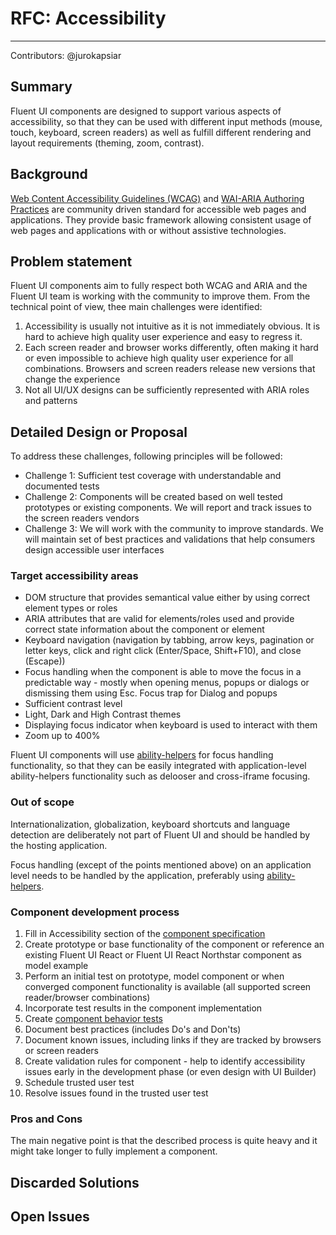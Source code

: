 # RFC: Accessibility

---

Contributors:
@jurokapsiar

## Summary

Fluent UI components are designed to support various aspects of accessibility, so that they can be used with different input methods (mouse, touch, keyboard, screen readers) as well as fulfill different rendering and layout requirements (theming, zoom, contrast).

## Background

[Web Content Accessibility Guidelines (WCAG)](https://www.w3.org/TR/WCAG21/) and [WAI-ARIA Authoring Practices](https://www.w3.org/TR/wai-aria-practices-1.2/) are community driven standard for accessible web pages and applications. They provide basic framework allowing consistent usage of web pages and applications with or without assistive technologies.

## Problem statement

Fluent UI components aim to fully respect both WCAG and ARIA and the Fluent UI team is working with the community to improve them. From the technical point of view, thee main challenges were identified:

1. Accessibility is usually not intuitive as it is not immediately obvious. It is hard to achieve high quality user experience and easy to regress it.
2. Each screen reader and browser works differently, often making it hard or even impossible to achieve high quality user experience for all combinations. Browsers and screen readers release new versions that change the experience
3. Not all UI/UX designs can be sufficiently represented with ARIA roles and patterns

## Detailed Design or Proposal

To address these challenges, following principles will be followed:

- Challenge 1: Sufficient test coverage with understandable and documented tests
- Challenge 2: Components will be created based on well tested prototypes or existing components. We will report and track issues to the screen readers vendors
- Challenge 3: We will work with the community to improve standards. We will maintain set of best practices and validations that help consumers design accessible user interfaces

### Target accessibility areas

- DOM structure that provides semantical value either by using correct element types or roles
- ARIA attributes that are valid for elements/roles used and provide correct state information about the component or element
- Keyboard navigation (navigation by tabbing, arrow keys, pagination or letter keys, click and right click (Enter/Space, Shift+F10), and close (Escape))
- Focus handling when the component is able to move the focus in a predictable way - mostly when opening menus, popups or dialogs or dismissing them using Esc. Focus trap for Dialog and popups
- Sufficient contrast level
- Light, Dark and High Contrast themes
- Displaying focus indicator when keyboard is used to interact with them
- Zoom up to 400%

Fluent UI components will use [ability-helpers](https://github.com/microsoft/ability-helpers) for focus handling functionality, so that they can be easily integrated with application-level ability-helpers functionality such as delooser and cross-iframe focusing.

### Out of scope

Internationalization, globalization, keyboard shortcuts and language detection are deliberately not part of Fluent UI and should be handled by the hosting application.

Focus handling (except of the points mentioned above) on an application level needs to be handled by the application, preferably using [ability-helpers](https://github.com/microsoft/ability-helpers).

### Component development process

1. Fill in Accessibility section of the [component specification](https://github.com/microsoft/fluentui/blob/master/scripts/create-package/plop-templates-react/Spec.md.hbs)
2. Create prototype or base functionality of the component or reference an existing Fluent UI React or Fluent UI React Northstar component as model example
3. Perform an initial test on prototype, model component or when converged component functionality is available (all supported screen reader/browser combinations)
4. Incorporate test results in the component implementation
5. Create [component behavior tests](https://github.com/microsoft/fluentui/tree/master/packages/a11y-testing/src/definitions)
6. Document best practices (includes Do's and Don'ts)
7. Document known issues, including links if they are tracked by browsers or screen readers
8. Create validation rules for component - help to identify accessibility issues early in the development phase (or even design with UI Builder)
9. Schedule trusted user test
10. Resolve issues found in the trusted user test

### Pros and Cons

The main negative point is that the described process is quite heavy and it might take longer to fully implement a component.

## Discarded Solutions

<!-- As you enumerate possible solutions, try to keep track of the discarded ones. This should include why we discarded the solution. -->

## Open Issues

<!-- Optional section, but useful for first drafts. Use this section to track open issues on unanswered questions regarding the design or proposal.  -->
